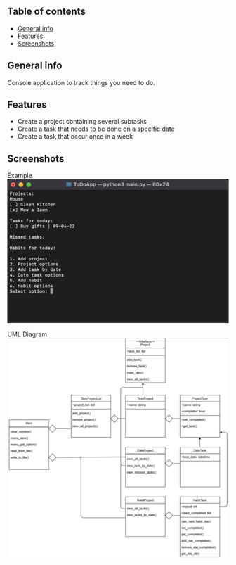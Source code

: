 ## Table of contents
* [General info](#general-info)
* [Features](#features)
* [Screenshots](#screenshots)


## General info
Console application to track things you need to do.

## Features
* Create a project containing several subtasks
* Create a task that needs to be done on a specific date
* Create a task that occur once in a week

## Screenshots
Example
![Alt text](/Screenshots/Example.png?raw=true "Example screenshot")

UML Diagram
![Alt text](/Screenshots/UML.png?raw=true "UML")
